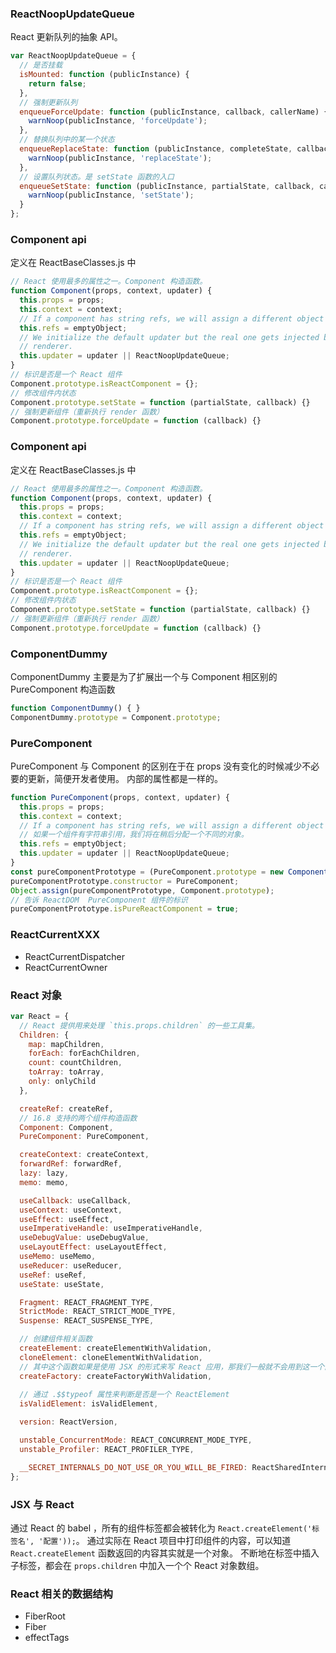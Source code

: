 ### ReactNoopUpdateQueue
React 更新队列的抽象 API。
```js
var ReactNoopUpdateQueue = {
  // 是否挂载
  isMounted: function (publicInstance) {
    return false;
  },
  // 强制更新队列
  enqueueForceUpdate: function (publicInstance, callback, callerName) {
    warnNoop(publicInstance, 'forceUpdate');
  },
  // 替换队列中的某一个状态
  enqueueReplaceState: function (publicInstance, completeState, callback, callerName) {
    warnNoop(publicInstance, 'replaceState');
  },
  // 设置队列状态。是 setState 函数的入口
  enqueueSetState: function (publicInstance, partialState, callback, callerName) {
    warnNoop(publicInstance, 'setState');
  }
};
```

### Component api
定义在 ReactBaseClasses.js 中
```js
// React 使用最多的属性之一。Component 构造函数。
function Component(props, context, updater) {
  this.props = props;
  this.context = context;
  // If a component has string refs, we will assign a different object later.
  this.refs = emptyObject;
  // We initialize the default updater but the real one gets injected by the
  // renderer.
  this.updater = updater || ReactNoopUpdateQueue;
}
// 标识是否是一个 React 组件
Component.prototype.isReactComponent = {};
// 修改组件内状态
Component.prototype.setState = function (partialState, callback) {}
// 强制更新组件（重新执行 render 函数）
Component.prototype.forceUpdate = function (callback) {}

```

### Component api
定义在 ReactBaseClasses.js 中
```js
// React 使用最多的属性之一。Component 构造函数。
function Component(props, context, updater) {
  this.props = props;
  this.context = context;
  // If a component has string refs, we will assign a different object later.
  this.refs = emptyObject;
  // We initialize the default updater but the real one gets injected by the
  // renderer.
  this.updater = updater || ReactNoopUpdateQueue;
}
// 标识是否是一个 React 组件
Component.prototype.isReactComponent = {};
// 修改组件内状态
Component.prototype.setState = function (partialState, callback) {}
// 强制更新组件（重新执行 render 函数）
Component.prototype.forceUpdate = function (callback) {}

```

### ComponentDummy
ComponentDummy 主要是为了扩展出一个与 Component 相区别的 PureComponent 构造函数
```js
function ComponentDummy() { }
ComponentDummy.prototype = Component.prototype;

```


### PureComponent
PureComponent 与 Component 的区别在于在 props 没有变化的时候减少不必要的更新，简便开发者使用。 内部的属性都是一样的。
```js
function PureComponent(props, context, updater) {
  this.props = props;
  this.context = context;
  // If a component has string refs, we will assign a different object later.
  // 如果一个组件有字符串引用，我们将在稍后分配一个不同的对象。
  this.refs = emptyObject;
  this.updater = updater || ReactNoopUpdateQueue;
}
const pureComponentPrototype = (PureComponent.prototype = new ComponentDummy());
pureComponentPrototype.constructor = PureComponent;
Object.assign(pureComponentPrototype, Component.prototype);
// 告诉 ReactDOM  PureComponent 组件的标识
pureComponentPrototype.isPureReactComponent = true;
```


### ReactCurrentXXX
- ReactCurrentDispatcher
- ReactCurrentOwner


### React 对象
```js
var React = {
  // React 提供用来处理 `this.props.children` 的一些工具集。
  Children: {
    map: mapChildren,
    forEach: forEachChildren,
    count: countChildren,
    toArray: toArray,
    only: onlyChild
  },

  createRef: createRef,
  // 16.8 支持的两个组件构造函数
  Component: Component,
  PureComponent: PureComponent,

  createContext: createContext,
  forwardRef: forwardRef,
  lazy: lazy,
  memo: memo,

  useCallback: useCallback,
  useContext: useContext,
  useEffect: useEffect,
  useImperativeHandle: useImperativeHandle,
  useDebugValue: useDebugValue,
  useLayoutEffect: useLayoutEffect,
  useMemo: useMemo,
  useReducer: useReducer,
  useRef: useRef,
  useState: useState,

  Fragment: REACT_FRAGMENT_TYPE,
  StrictMode: REACT_STRICT_MODE_TYPE,
  Suspense: REACT_SUSPENSE_TYPE,

  // 创建组件相关函数
  createElement: createElementWithValidation,
  cloneElement: cloneElementWithValidation,
  // 其中这个函数如果是使用 JSX 的形式来写 React 应用，那我们一般就不会用到这一个函数。 这个函数只是对 createElement 函数的一层封装。
  createFactory: createFactoryWithValidation,
  
  // 通过 .$$typeof 属性来判断是否是一个 ReactElement
  isValidElement: isValidElement,

  version: ReactVersion,

  unstable_ConcurrentMode: REACT_CONCURRENT_MODE_TYPE,
  unstable_Profiler: REACT_PROFILER_TYPE,

  __SECRET_INTERNALS_DO_NOT_USE_OR_YOU_WILL_BE_FIRED: ReactSharedInternals
};
```

### JSX 与 React
通过 React 的 babel ，所有的组件标签都会被转化为 `React.createElement('标签名', '配置'));`。 通过实际在 React 项目中打印组件的内容，可以知道 `React.createElement` 函数返回的内容其实就是一个对象。 不断地在标签中插入子标签，都会在 `props.children` 中加入一个个 React 对象数组。


### React 相关的数据结构
- FiberRoot
- Fiber
- effectTags
